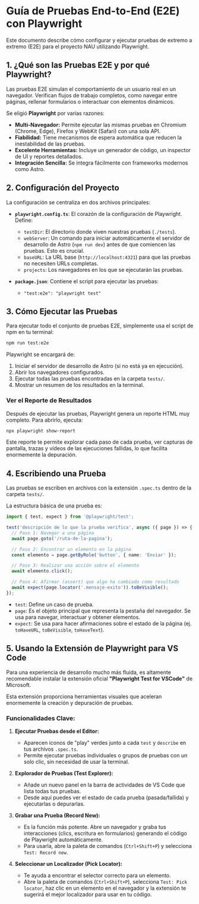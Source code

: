 # Guía de Pruebas End-to-End (E2E) con Playwright

Este documento describe cómo configurar y ejecutar pruebas de extremo a extremo (E2E) para el proyecto NAU utilizando Playwright.

## 1. ¿Qué son las Pruebas E2E y por qué Playwright?

Las pruebas E2E simulan el comportamiento de un usuario real en un navegador. Verifican flujos de trabajo completos, como navegar entre páginas, rellenar formularios o interactuar con elementos dinámicos.

Se eligió **Playwright** por varias razones:
-   **Multi-Navegador:** Permite ejecutar las mismas pruebas en Chromium (Chrome, Edge), Firefox y WebKit (Safari) con una sola API.
-   **Fiabilidad:** Tiene mecanismos de espera automática que reducen la inestabilidad de las pruebas.
-   **Excelente Herramientas:** Incluye un generador de código, un inspector de UI y reportes detallados.
-   **Integración Sencilla:** Se integra fácilmente con frameworks modernos como Astro.

## 2. Configuración del Proyecto

La configuración se centraliza en dos archivos principales:

-   **`playwright.config.ts`**: El corazón de la configuración de Playwright. Define:
    -   `testDir`: El directorio donde viven nuestras pruebas (`./tests`).
    -   `webServer`: Un comando para iniciar automáticamente el servidor de desarrollo de Astro (`npm run dev`) antes de que comiencen las pruebas. Esto es crucial.
    -   `baseURL`: La URL base (`http://localhost:4321`) para que las pruebas no necesiten URLs completas.
    -   `projects`: Los navegadores en los que se ejecutarán las pruebas.

-   **`package.json`**: Contiene el script para ejecutar las pruebas:
    -   `"test:e2e": "playwright test"`

## 3. Cómo Ejecutar las Pruebas

Para ejecutar todo el conjunto de pruebas E2E, simplemente usa el script de npm en tu terminal:

```bash
npm run test:e2e
```

Playwright se encargará de:
1.  Iniciar el servidor de desarrollo de Astro (si no está ya en ejecución).
2.  Abrir los navegadores configurados.
3.  Ejecutar todas las pruebas encontradas en la carpeta `tests/`.
4.  Mostrar un resumen de los resultados en la terminal.

### Ver el Reporte de Resultados

Después de ejecutar las pruebas, Playwright genera un reporte HTML muy completo. Para abrirlo, ejecuta:

```bash
npx playwright show-report
```

Este reporte te permite explorar cada paso de cada prueba, ver capturas de pantalla, trazas y vídeos de las ejecuciones fallidas, lo que facilita enormemente la depuración.

## 4. Escribiendo una Prueba

Las pruebas se escriben en archivos con la extensión `.spec.ts` dentro de la carpeta `tests/`.

La estructura básica de una prueba es:

```typescript
import { test, expect } from '@playwright/test';

test('descripción de lo que la prueba verifica', async ({ page }) => {
  // Paso 1: Navegar a una página
  await page.goto('/ruta-de-la-pagina');

  // Paso 2: Encontrar un elemento en la página
  const elemento = page.getByRole('button', { name: 'Enviar' });

  // Paso 3: Realizar una acción sobre el elemento
  await elemento.click();

  // Paso 4: Afirmar (assert) que algo ha cambiado como resultado
  await expect(page.locator('.mensaje-exito')).toBeVisible();
});
```

-   `test`: Define un caso de prueba.
-   `page`: Es el objeto principal que representa la pestaña del navegador. Se usa para navegar, interactuar y obtener elementos.
-   `expect`: Se usa para hacer afirmaciones sobre el estado de la página (ej. `toHaveURL`, `toBeVisible`, `toHaveText`).

## 5. Usando la Extensión de Playwright para VS Code

Para una experiencia de desarrollo mucho más fluida, es altamente recomendable instalar la extensión oficial **"Playwright Test for VSCode"** de Microsoft.

Esta extensión proporciona herramientas visuales que aceleran enormemente la creación y depuración de pruebas.

### Funcionalidades Clave:

1.  **Ejecutar Pruebas desde el Editor:**
    -   Aparecen iconos de "play" verdes junto a cada `test` y `describe` en tus archivos `.spec.ts`.
    -   Permite ejecutar pruebas individuales o grupos de pruebas con un solo clic, sin necesidad de usar la terminal.

2.  **Explorador de Pruebas (Test Explorer):**
    -   Añade un nuevo panel en la barra de actividades de VS Code que lista todas tus pruebas.
    -   Desde aquí puedes ver el estado de cada prueba (pasada/fallida) y ejecutarlas o depurarlas.

3.  **Grabar una Prueba (Record New):**
    -   Es la función más potente. Abre un navegador y graba tus interacciones (clics, escritura en formularios) generando el código de Playwright automáticamente.
    -   Para usarla, abre la paleta de comandos (`Ctrl+Shift+P`) y selecciona `Test: Record new`.

4.  **Seleccionar un Localizador (Pick Locator):**
    -   Te ayuda a encontrar el selector correcto para un elemento.
    -   Abre la paleta de comandos (`Ctrl+Shift+P`), selecciona `Test: Pick locator`, haz clic en un elemento en el navegador y la extensión te sugerirá el mejor localizador para usar en tu código.